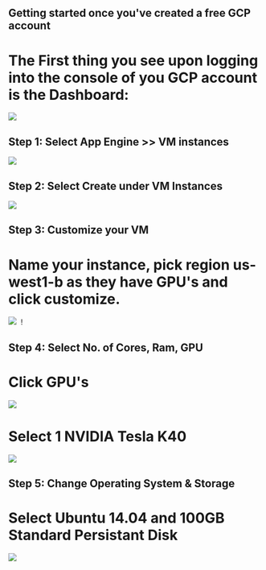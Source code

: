## Getting started once you've created a free GCP account



# The First thing you see upon logging into the console of you GCP account is the Dashboard:




<kbd>
  <img src="/0_after_creating_instance.png">
</kbd>




## Step 1: Select App Engine >> VM instances


<kbd>
  <img src="/1_vm_instance.png">
</kbd>



## Step 2: Select Create under VM Instances

<kbd>
  <img src="/2_create_instance.png">
</kbd>

## Step 3: Customize your VM

# Name your instance, pick region us-west1-b as they have GPU's and click customize.


<kbd>
  <img src="/3_name_customize.png">
</kbd>!


## Step 4: Select No. of Cores, Ram, GPU

# Click GPU's


<kbd>
  <img src="/4_gpu.png">
</kbd>

# Select 1 NVIDIA Tesla K40


<kbd>
  <img src="/4_1_gpu.png">
</kbd>


## Step 5: Change Operating System & Storage

# Select Ubuntu 14.04 and 100GB Standard Persistant Disk

<kbd>
  <img src="/6_os_100_gb.png">
</kbd>




